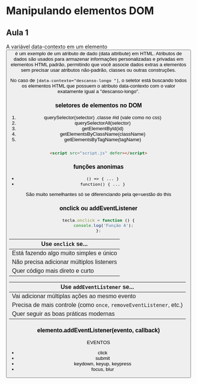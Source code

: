 # Manipulando elementos DOM

## Aula 1

A variável data-contexto em um elemento <button> é um exemplo de um atributo de dado (data attribute) em HTML. Atributos de dados são usados para armazenar informações personalizadas e privadas em elementos HTML padrão, permitindo que você associe dados extras a elementos sem precisar usar atributos não-padrão, classes ou outras construções.

No caso de `[data-contexto="descanso-longo "]`, o seletor está buscando todos os elementos HTML que possuem o atributo data-contexto com o valor exatamente igual a "descanso-longo".

### seletores de elementos no DOM

1. querySelector(selector) .classe #id (vale como no css)
2. querySelectorAll(selector)
3. getElementById(id)
4. getElementsByClassName(className)
5. getElementsByTagName(tagName)

###

```html
<script src="script.js" defer></script>
```

### funções anonimas

- `() => { ... }`
- `function() { ... }`

São muito semelhantes só se diferenciando pela qe=uestão do this

### onclick ou addEventListener

```js
tecla.onclick = function () {
    console.log('Função A');
};
```

| Use `onclick` se...                       |
| ----------------------------------------- |
| Está fazendo algo muito simples e único   |
| Não precisa adicionar múltiplos listeners |
| Quer código mais direto e curto           |

| Use `addEventListener` se...                                        |
| ------------------------------------------------------------------- |
| Vai adicionar múltiplas ações ao mesmo evento                       |
| Precisa de mais controle (como `once`, `removeEventListener`, etc.) |
| Quer seguir as boas práticas modernas                               |

### elemento.addEventListener(evento, callback)

EVENTOS
- click
- submit
- keydown, keyup, keypress
- focus, blur
